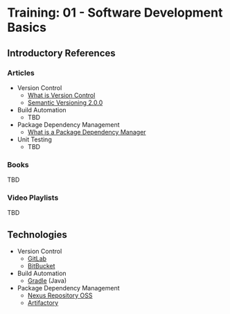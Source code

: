 # Training: 01 - Software Development Basics

## Introductory References

### Articles

- Version Control
  - [What is Version Control](https://www.atlassian.com/git/tutorials/what-is-version-control)
  - [Semantic Versioning 2.0.0](https://semver.org/)
- Build Automation
  - TBD
- Package Dependency Management
  - [What is a Package Dependency Manager](https://blog.sonatype.com/what-is-a-package-dependency-manager)
- Unit Testing
  - TBD

### Books

TBD

### Video Playlists

TBD

## Technologies

- Version Control
  - [GitLab](https://about.gitlab.com/)
  - [BitBucket](https://bitbucket.org/product)
- Build Automation
  - [Gradle](https://gradle.org/) (Java)
- Package Dependency Management
  - [Nexus Repository OSS](https://www.sonatype.com/nexus/repository-oss)
  - [Artifactory](https://jfrog.com/artifactory/)

